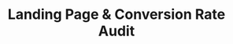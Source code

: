 ---
title: "Landing Page & Conversion Rate Audit"
description: "A 20-minute, private video with easy-to-implement advice that will improve your landing page conversion rate."
icon: "hardhat"
eleventyExcludeFromCollections: false
excludeFromSitemap: true
directURL: "https://georgemc.net/consulting/landing-page-audit/"
---